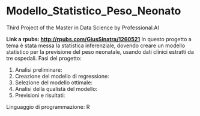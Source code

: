 # Modello_Statistico_Peso_Neonato
Third Project of the Master in Data Science by Professional.AI

**Link a rpubs: http://rpubs.com/GiusSinatra/1260521**
In questo progetto a tema è stata messa la statistica inferenziale, dovendo creare un modello statistico per la previsione del peso neonatale, usando dati clinici estratti da tre ospedali. Fasi del progetto:
1. Analisi preliminare:
2. Creazione del modello di regressione:
3. Selezione del modello ottimale:
4. Analisi della qualistà del modello:
5. Previsioni e risultati:

Linguaggio di programmazione: R
